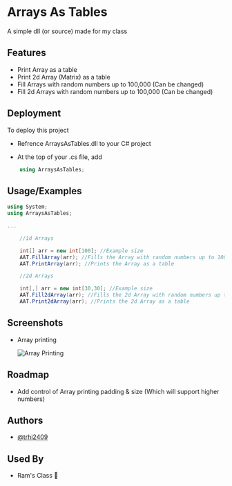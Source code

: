 
# Arrays As Tables

A simple dll (or source) made for my class



## Features

- Print Array as a table
- Print 2d Array (Matrix) as a table
- Fill Arrays with random numbers up to 100,000 (Can be changed)
- Fill 2d Arrays with random numbers up to 100,000 (Can be changed)

## Deployment

To deploy this project

-  Refrence ArraysAsTables.dll to your C# project

- At the top of your .cs file, add
```cs
    using ArraysAsTables;
```

## Usage/Examples

```csharp
using System;
using ArraysAsTables;

...

    //1d Arrays

    int[] arr = new int[100]; //Example size
    AAT.FillArray(arr); //Fills the Array with random numbers up to 100,000
    AAT.PrintArray(arr); //Prints the Array as a table

    //2d Arrays

    int[,] arr = new int[30,30]; //Example size
    AAT.Fill2dArray(arr); //Fills the 2d Array with random numbers up to 100,000
    AAT.Print2dArray(arr); //Prints the 2d Array as a table
```


## Screenshots

- Array printing

    ![Array Printing](https://media.discordapp.net/attachments/728303111663517756/1100124526886527136/image.png?width=1014&height=70)

## Roadmap

- Add control of Array printing padding & size (Which will support higher numbers)

## Authors

- [@trhi2409](https://www.github.com/trhi2409)

## Used By

- Ram's Class 💪

